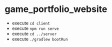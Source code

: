 # game_portfolio_website

- execute ``cd client``
- execute ``npm run serve``
- execute ``cd ../server``
- execute ``./gradlew bootRun``
